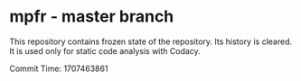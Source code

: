# mpfr - master branch

This repository contains frozen state of the repository.
Its history is cleared. It is used only for static code
analysis with Codacy.

Commit Time: 1707463861